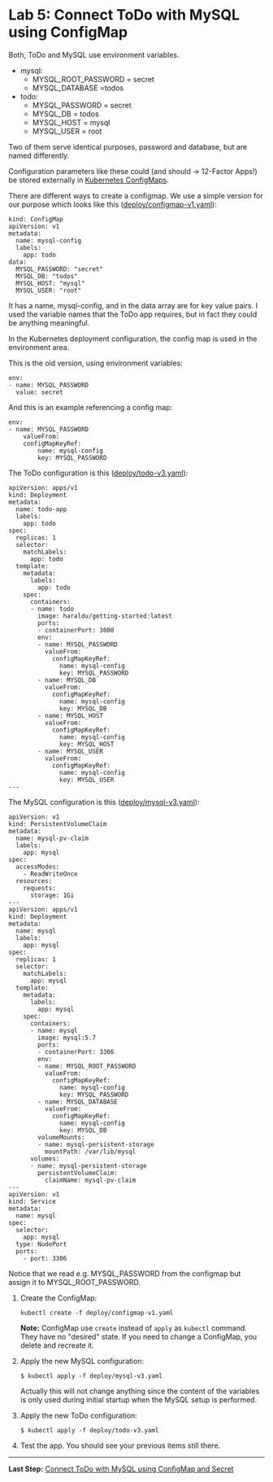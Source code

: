 # Lab 5: Connect ToDo with MySQL using ConfigMap

Both, ToDo and MySQL use environment variables.

- mysql:
  - MYSQL_ROOT_PASSWORD = secret
  - MYSQL_DATABASE =todos
- todo:
  - MYSQL_PASSWORD = secret
  - MYSQL_DB = todos
  - MYSQL_HOST = mysql
  - MYSQL_USER = root

Two of them serve identical purposes, password and database, but are named differently.

Configuration parameters like these could (and should -> 12-Factor Apps!) be stored externally in [Kubernetes ConfigMaps](https://kubernetes.io/docs/tasks/configure-pod-container/configure-pod-configmap/). 

There are different ways to create a configmap. We use a simple version for our purpose which looks like this ([deploy/configmap-v1.yaml](../deploy/configmap-v1.yaml)):

```
kind: ConfigMap
apiVersion: v1
metadata:
  name: mysql-config
  labels:
    app: todo  
data:
  MYSQL_PASSWORD: "secret"
  MYSQL_DB: "todos"
  MYSQL_HOST: "mysql"
  MYSQL_USER: "root"
```

It has a name, mysql-config, and in the data array are for key value pairs. I used the variable names that the ToDo app requires, but in fact they could be anything meaningful.

In the Kubernetes deployment configuration, the config map is used in the environment area. 

This is the old version, using environment variables:

```
env:
- name: MYSQL_PASSWORD
  value: secret
```           

And this is an example referencing a config map:

```
env:
- name: MYSQL_PASSWORD
    valueFrom:
    configMapKeyRef:
        name: mysql-config
        key: MYSQL_PASSWORD
```

The ToDo configuration is this ([deploy/todo-v3.yaml](../deploy/todo-v3.yaml)):

```
apiVersion: apps/v1
kind: Deployment
metadata:
  name: todo-app
  labels:
    app: todo
spec:
  replicas: 1
  selector:
    matchLabels:
      app: todo
  template:
    metadata:
      labels:
        app: todo
    spec:
      containers:
      - name: todo
        image: haraldu/getting-started:latest
        ports:
        - containerPort: 3000
        env:
        - name: MYSQL_PASSWORD
          valueFrom:
            configMapKeyRef:
              name: mysql-config
              key: MYSQL_PASSWORD
        - name: MYSQL_DB
          valueFrom:
            configMapKeyRef:
              name: mysql-config
              key: MYSQL_DB
        - name: MYSQL_HOST
          valueFrom:
            configMapKeyRef:
              name: mysql-config
              key: MYSQL_HOST
        - name: MYSQL_USER
          valueFrom:
            configMapKeyRef:
              name: mysql-config
              key: MYSQL_USER
---
```

The MySQL configuration is this ([deploy/mysql-v3.yaml](../deploy/mysql-v2.yaml)):

```
apiVersion: v1
kind: PersistentVolumeClaim
metadata:
  name: mysql-pv-claim
  labels:
    app: mysql
spec:
  accessModes:
    - ReadWriteOnce
  resources:
    requests:
      storage: 1Gi
---
apiVersion: apps/v1
kind: Deployment
metadata:
  name: mysql
  labels:
    app: mysql
spec:
  replicas: 1
  selector:
    matchLabels:
      app: mysql
  template:
    metadata:
      labels:
        app: mysql
    spec:
      containers:
      - name: mysql
        image: mysql:5.7
        ports:
        - containerPort: 3306
        env:
        - name: MYSQL_ROOT_PASSWORD
          valueFrom:
            configMapKeyRef:
              name: mysql-config
              key: MYSQL_PASSWORD
        - name: MYSQL_DATABASE
          valueFrom:
            configMapKeyRef:
              name: mysql-config
              key: MYSQL_DB
        volumeMounts:
        - name: mysql-persistent-storage
          mountPath: /var/lib/mysql
      volumes:
      - name: mysql-persistent-storage
        persistentVolumeClaim:
          claimName: mysql-pv-claim                    
---
apiVersion: v1
kind: Service
metadata:
  name: mysql
spec:
  selector:
    app: mysql
  type: NodePort
  ports:
    - port: 3306
```

Notice that we read e.g. MYSQL_PASSWORD from the configmap but assign it to MYSQL_ROOT_PASSWORD.

1. Create the ConfigMap:

    ```
    kubectl create -f deploy/configmap-v1.yaml
    ```

    **Note:** ConfigMap use `create` instead of `apply` as `kubectl` command. They have no "desired" state. If you need to change a ConfigMap, you delete and recreate it. 

2. Apply the new MySQL configuration:

    ```
    $ kubectl apply -f deploy/mysql-v3.yaml
    ```
   
   Actually this will not change anything since the content of the variables is only used during initial startup when the MySQL setup is performed.

3. Apply the new ToDo configuration:
    ```
    $ kubectl apply -f deploy/todo-v3.yaml
    ```

4. Test the app. You should see your previous items still there.

---

**Last Step:** [Connect ToDo with MySQL using ConfigMap and Secret](lab6.md) 

